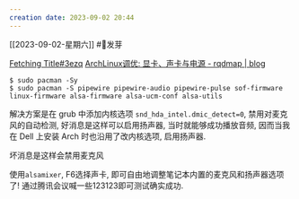 ```yaml
---
creation date: 2023-09-02 20:44 
---
```

 [[2023-09-02-星期六]]  #🌱发芽

[Fetching Title#3ezq](https://blog.csdn.net/m0_72132740/article/details/128847993)
[ArchLinux调优: 显卡、声卡与电源 - rqdmap | blog](https://rqdmap.top/posts/archlinux%E8%B0%83%E4%BC%98/)
```shell
$ sudo pacman -Sy 
$ sudo pacman -S pipewire pipewire-audio pipewire-pulse sof-firmware linux-firmware alsa-firmware alsa-ucm-conf alsa-utils
```
解决方案是在 grub 中添加内核选项 `snd_hda_intel.dmic_detect=0`, 禁用对麦克风的自动检测, 好消息是这样可以启用扬声器, 当时就能够成功播放音频, 因而当我在 Dell 上安装 Arch 时也沿用了改内核选项, 启用扬声器.

坏消息是这样会禁用麦克风

使用`alsamixer`, F6选择声卡, 即可自由地调整笔记本内置的麦克风和扬声器选项了! 通过腾讯会议喊一些123123即可测试确实成功.







